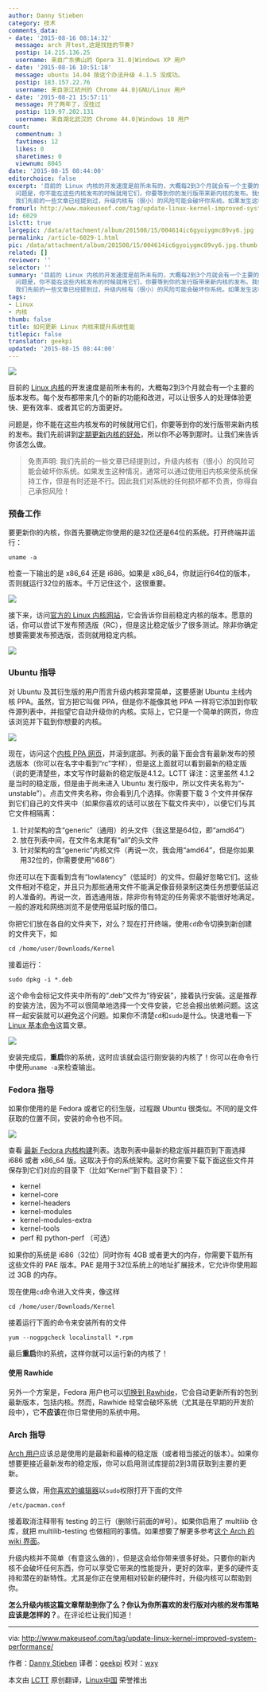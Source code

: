 ```yaml
---
author: Danny Stieben
category: 技术
comments_data:
- date: '2015-08-16 08:14:32'
  message: arch 开test,这是找挂的节奏?
  postip: 14.215.136.25
  username: 来自广东佛山的 Opera 31.0|Windows XP 用户
- date: '2015-08-16 10:51:18'
  message: ubuntu 14.04 按这个办法升级 4.1.5 没成功。
  postip: 183.157.22.76
  username: 来自浙江杭州的 Chrome 44.0|GNU/Linux 用户
- date: '2015-08-21 15:57:11'
  message: 开了两年了，没挂过
  postip: 119.97.202.131
  username: 来自湖北武汉的 Chrome 44.0|Windows 10 用户
count:
  commentnum: 3
  favtimes: 12
  likes: 0
  sharetimes: 0
  viewnum: 8045
date: '2015-08-15 08:44:00'
editorchoice: false
excerpt: '目前的 Linux 内核的开发速度是前所未有的，大概每2到3个月就会有一个主要的版本发布。每个发布都带来几个的新的功能和改进，可以让很多人的处理体验更快、更有效率、或者其它的方面更好。
  问题是，你不能在这些内核发布的时候就用它们，你要等到你的发行版带来新内核的发布。我们先前讲到定期更新内核的好处，所以你不必等到那时。让我们来告诉你该怎么做。  免责声明:
  我们先前的一些文章已经提到过，升级内核有（很小）的风险可能会破坏你系统。如果发生这种情况，通常可以通过使用旧内核来使系统保持工作，但是有时还是不行。因此我们'
fromurl: http://www.makeuseof.com/tag/update-linux-kernel-improved-system-performance/
id: 6029
islctt: true
largepic: /data/attachment/album/201508/15/004614ic6gyoiygmc89vy6.jpg
permalink: /article-6029-1.html
pic: /data/attachment/album/201508/15/004614ic6gyoiygmc89vy6.jpg.thumb.jpg
related: []
reviewer: ''
selector: ''
summary: '目前的 Linux 内核的开发速度是前所未有的，大概每2到3个月就会有一个主要的版本发布。每个发布都带来几个的新的功能和改进，可以让很多人的处理体验更快、更有效率、或者其它的方面更好。
  问题是，你不能在这些内核发布的时候就用它们，你要等到你的发行版带来新内核的发布。我们先前讲到定期更新内核的好处，所以你不必等到那时。让我们来告诉你该怎么做。  免责声明:
  我们先前的一些文章已经提到过，升级内核有（很小）的风险可能会破坏你系统。如果发生这种情况，通常可以通过使用旧内核来使系统保持工作，但是有时还是不行。因此我们'
tags:
- Linux
- 内核
thumb: false
title: 如何更新 Linux 内核来提升系统性能
titlepic: false
translator: geekpi
updated: '2015-08-15 08:44:00'
---
```


![](/data/attachment/album/201508/15/004614ic6gyoiygmc89vy6.jpg)


目前的 [Linux 内核](http://www.makeuseof.com/tag/linux-kernel-explanation-laymans-terms/)的开发速度是前所未有的，大概每2到3个月就会有一个主要的版本发布。每个发布都带来几个的新的功能和改进，可以让很多人的处理体验更快、更有效率、或者其它的方面更好。


问题是，你不能在这些内核发布的时候就用它们，你要等到你的发行版带来新内核的发布。我们先前讲到[定期更新内核的好处](http://www.makeuseof.com/tag/5-reasons-update-kernel-linux/)，所以你不必等到那时。让我们来告诉你该怎么做。



> 
> 免责声明: 我们先前的一些文章已经提到过，升级内核有（很小）的风险可能会破坏你系统。如果发生这种情况，通常可以通过使用旧内核来使系统保持工作，但是有时还是不行。因此我们对系统的任何损坏都不负责，你得自己承担风险！
> 
> 
> 


### 预备工作


要更新你的内核，你首先要确定你使用的是32位还是64位的系统。打开终端并运行：



```
uname -a

```

检查一下输出的是 x86\_64 还是 i686。如果是 x86\_64，你就运行64位的版本，否则就运行32位的版本。千万记住这个，这很重要。


![](/data/attachment/album/201508/15/004614ucfcp8t522u24228.jpg)


接下来，访问[官方的 Linux 内核网站](http://www.kernel.org/)，它会告诉你目前稳定内核的版本。愿意的话，你可以尝试下发布预选版（RC），但是这比稳定版少了很多测试。除非你确定想要需要发布预选版，否则就用稳定内核。


![](/data/attachment/album/201508/15/004615dmd6j9jbbb4rr761.jpg)


### Ubuntu 指导


对 Ubuntu 及其衍生版的用户而言升级内核非常简单，这要感谢 Ubuntu 主线内核 PPA。虽然，官方把它叫做 PPA，但是你不能像其他 PPA 一样将它添加到你软件源列表中，并指望它自动升级你的内核。实际上，它只是一个简单的网页，你应该浏览并下载到你想要的内核。


![](/data/attachment/album/201508/15/004616m566iiqj563qj3mr.jpg)


现在，访问这个[内核 PPA 网页](http://kernel.ubuntu.com/%7Ekernel-ppa/mainline/)，并滚到底部。列表的最下面会含有最新发布的预选版本（你可以在名字中看到“rc”字样），但是这上面就可以看到最新的稳定版（说的更清楚些，本文写作时最新的稳定版是4.1.2。LCTT 译注：这里虽然 4.1.2 是当时的稳定版，但是由于尚未进入 Ubuntu 发行版中，所以文件夹名称为“-unstable”）。点击文件夹名称，你会看到几个选择。你需要下载 3 个文件并保存到它们自己的文件夹中（如果你喜欢的话可以放在下载文件夹中），以便它们与其它文件相隔离：


1. 针对架构的含“generic”（通用）的头文件（我这里是64位，即“amd64”）
2. 放在列表中间，在文件名末尾有“all”的头文件
3. 针对架构的含“generic”内核文件（再说一次，我会用“amd64”，但是你如果用32位的，你需要使用“i686”）


你还可以在下面看到含有“lowlatency”（低延时）的文件。但最好忽略它们。这些文件相对不稳定，并且只为那些通用文件不能满足像音频录制这类任务想要低延迟的人准备的。再说一次，首选通用版，除非你有特定的任务需求不能很好地满足。一般的游戏和网络浏览不是使用低延时版的借口。


你把它们放在各自的文件夹下，对么？现在打开终端，使用`cd`命令切换到新创建的文件夹下，如



```
cd /home/user/Downloads/Kernel

```

接着运行：



```
sudo dpkg -i *.deb

```

这个命令会标记文件夹中所有的“.deb”文件为“待安装”，接着执行安装。这是推荐的安装方法，因为不可以很简单地选择一个文件安装，它总会报出依赖问题。这这样一起安装就可以避免这个问题。如果你不清楚`cd`和`sudo`是什么。快速地看一下 [Linux 基本命令](http://www.makeuseof.com/tag/an-a-z-of-linux-40-essential-commands-you-should-know/)这篇文章。


![](/data/attachment/album/201508/15/004616fkd16v1ijk8dbv9y.jpg)


安装完成后，**重启**你的系统，这时应该就会运行刚安装的内核了！你可以在命令行中使用`uname -a`来检查输出。


### Fedora 指导


如果你使用的是 Fedora 或者它的衍生版，过程跟 Ubuntu 很类似。不同的是文件获取的位置不同，安装的命令也不同。


![](/data/attachment/album/201508/15/004617ketn26hqe1lzohll.jpg)


查看 [最新 Fedora 内核构建](http://koji.fedoraproject.org/koji/packageinfo?packageID=8)列表。选取列表中最新的稳定版并翻页到下面选择 i686 或者 x86\_64 版。这取决于你的系统架构。这时你需要下载下面这些文件并保存到它们对应的目录下（比如“Kernel”到下载目录下）：


* kernel
* kernel-core
* kernel-headers
* kernel-modules
* kernel-modules-extra
* kernel-tools
* perf 和 python-perf （可选）


如果你的系统是 i686（32位）同时你有 4GB 或者更大的内存，你需要下载所有这些文件的 PAE 版本。PAE 是用于32位系统上的地址扩展技术，它允许你使用超过 3GB 的内存。


现在使用`cd`命令进入文件夹，像这样



```
cd /home/user/Downloads/Kernel

```

接着运行下面的命令来安装所有的文件



```
yum --nogpgcheck localinstall *.rpm

```

最后**重启**你的系统，这样你就可以运行新的内核了！


#### 使用 Rawhide


另外一个方案是，Fedora 用户也可以[切换到 Rawhide](http://www.makeuseof.com/tag/bleeding-edge-linux-fedora-rawhide/)，它会自动更新所有的包到最新版本，包括内核。然而，Rawhide 经常会破坏系统（尤其是在早期的开发阶段中），它**不应该**在你日常使用的系统中用。


### Arch 指导


[Arch 用户](http://www.makeuseof.com/tag/arch-linux-letting-you-build-your-linux-system-from-scratch/)应该总是使用的是最新和最棒的稳定版（或者相当接近的版本）。如果你想要更接近最新发布的稳定版，你可以启用测试库提前2到3周获取到主要的更新。


要这么做，用[你喜欢的编辑器](http://www.makeuseof.com/tag/nano-vs-vim-terminal-text-editors-compared/)以`sudo`权限打开下面的文件



```
/etc/pacman.conf

```

接着取消注释带有 testing 的三行（删除行前面的#号）。如果你启用了 multilib 仓库，就把 multilib-testing 也做相同的事情。如果想要了解更多参考[这个 Arch 的 wiki 界面](https://wiki.archlinux.org/index.php/Pacman#Repositories)。


升级内核并不简单（有意这么做的），但是这会给你带来很多好处。只要你的新内核不会破坏任何东西，你可以享受它带来的性能提升，更好的效率，更多的硬件支持和潜在的新特性。尤其是你正在使用相对较新的硬件时，升级内核可以帮助到你。


**怎么升级内核这篇文章帮助到你了么？你认为你所喜欢的发行版对内核的发布策略应该是怎样的？**。在评论栏让我们知道！




---


via: <http://www.makeuseof.com/tag/update-linux-kernel-improved-system-performance/>


作者：[Danny Stieben](http://www.makeuseof.com/tag/author/danny/) 译者：[geekpi](https://github.com/geekpi) 校对：[wxy](https://github.com/wxy)


本文由 [LCTT](https://github.com/LCTT/TranslateProject) 原创翻译，[Linux中国](https://linux.cn/) 荣誉推出